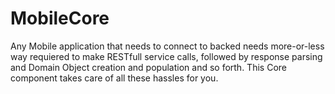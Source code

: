 # MobileCore
Any Mobile application that needs to connect to backed needs more-or-less way requiered to make RESTfull service calls, followed by response parsing and Domain Object creation and population and so forth. This Core component takes care of all these hassles for you.
